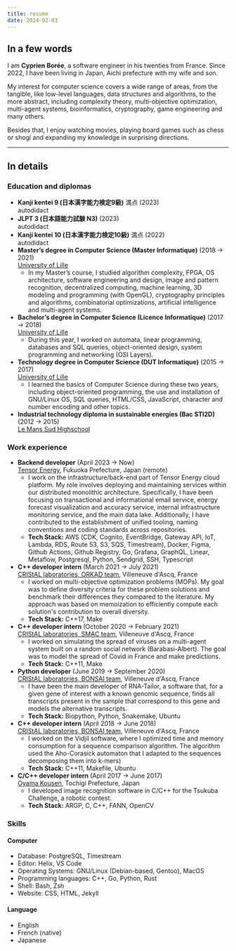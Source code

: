 ```yaml
---
title: resume
date: 2024-02-03
---
```


## In a few words

I am **Cyprien Borée**, a software engineer in his twenties from France. Since
2022, I have been living in Japan, Aichi prefecture with my wife and son.

My interest for computer science covers a wide range of areas, from the
tangible, like low-level languages, data structures and algorithms, to the more
abstract, including complexity theory, multi-objective optimization, multi-agent
systems, bioinformatics, cryptography, game engineering and many others.

Besides that, I enjoy watching movies, playing board games such as chess or
shogi and expanding my knowledge in surprising directions.

---

## In details

### Education and diplomas

- **Kanji kentei 9 (日本漢字能力検定9級)** 満点 (2023)  
  autodidact
- **JLPT 3 (日本語能力試験 N3)**  (2023)  
  autodidact
- **Kanji kentei 10 (日本漢字能力検定10級)** 満点 (2022)   
  autodidact
- **Master’s degree in Computer Science (Master Informatique)** (2018 → 2021)   
  [University of Lille](https://en.wikipedia.org/wiki/University_of_Lille)  
  - In my Master’s course, I studied algorithm complexity, FPGA, OS
    architecture, software engineering and design, image and pattern
    recognition, decentralized computing, machine learning, 3D modeling and
    programming (with OpenGL), cryptography principles and algorithms,
    combinatorial optimizations, artificial intelligence and multi-agent
    systems.
- **Bachelor’s degree in Computer Science (Licence Informatique)**
  (2017 → 2018)  
  [University of Lille](https://en.wikipedia.org/wiki/University_of_Lille)  
  - During this year, I worked on automata, linear programming, databases and
    SQL queries, object-oriented design, system programming and networking (OSI
    Layers).
- **Technology degree in Computer Science (DUT Informatique)** (2015 → 2017)  
  [University of Lille](https://en.wikipedia.org/wiki/University_of_Lille)  
  - I learned the basics of Computer Science during these two years, including
    object-oriented programming, the use and installation of GNU/Linux OS, SQL
    queries, HTML/CSS, JavaScript, character and number encoding and other
    topics.
- **Industrial technology diploma in sustainable energies (Bac STI2D)**
  (2012 → 2015)  
  [Le Mans Sud Highschool]("https://lemans-sud.paysdelaloire.e-lyco.fr/)  

### Work experience

- **Backend developer** (April 2023 → Now)  
  [Tensor Energy](https://www.tensorenergy.jp/), Fukuoka Prefecture,
  Japan (remote)  
  - I work on the infrastructure/back-end part of Tensor Energy cloud platform.
  My role involves deploying and maintaining services within our distributed
  monolithic architecture. Specifically, I have been focusing on transactional
  and informational email service, energy forecast visualization and accuracy
  service, internal infrastructure monitoring  service, and the main data lake.
  Additionally, I have contributed to the establishment of unified tooling,
  naming conventions and coding standards across repositories.  
  - **Tech Stack:** AWS (CDK, Cognito, EventBridge, Gateway API, IoT, Lambda,
  RDS, Route 53, S3, SQS, Timestream), Docker, Figma, Github Actions, Github
  Registry, Go, Grafana, GraphQL, Linear, Metaflow, Postgresql, Python,
  Sendgrid, SSH, Typescript
- **C++ developer intern** (March 2021 → July 2021)  
  [CRIStAL laboratories, ORKAD team](https://orkad.univ-lille.fr),
  Villeneuve d'Ascq, France  
  - I worked on multi-objective optimization problems (MOPs). My goal was to
  define diversity criteria for these problem solutions and benchmark their
  differences they compared to the literature. My approach was based on
  memoization to efficiently compute each solution's contribution to overall
  diversity.  
  - **Tech Stack:** C++17, Make
- **C++ developer intern** (October 2020 → February 2021)  
  [CRIStAL laboratories, SMAC team](https://www.cristal.univ-lille.fr/SMAC),
  Villeneuve d'Ascq, France
  - I worked on simulating the spread of viruses on a multi-agent system built
    on a random social network (Barabasi-Albert). The goal was to model the
    spread of Covid in France and make predictions.
  - **Tech Stack:** C++11, Make
- **Python developer** (June 2019 → September 2020)  
  [CRIStAL laboratories, BONSAI team](https://www.cristal.univ-lille.fr/bonsai),
  Villeneuve d'Ascq, France
  - I have been the main developer of RNA-Tailor, a software that, for a given
    gene of interest with a known genomic sequence, finds all transcripts
    present in the sample that correspond to this gene and models the
    alternative transcripts.
  - **Tech Stack:** Biopython, Python, Snakemake, Ubuntu
- **C++ developer intern** (April 2018 → June 2018)  
  [CRIStAL laboratories, BONSAI team](https://www.cristal.univ-lille.fr/bonsai),
  Villeneuve d'Ascq, France
  - I worked on the Vidjil software, where I optimized time and memory
    consumption for a sequence comparison algorithm. The algorithm used the
    Aho-Corasick automaton that I adapted to the sequences decomposing them
    into k-mers)
  - **Tech Stack:** C++11, Makefile, Ubuntu
- **C/C++ developer intern** (April 2017 → June 2017)  
  [Oyama Kousen](https://www.oyama-ct.ac.jp/), Tochigi Prefecture, Japan  
  - I developed image recognition software in C/C++ for the Tsukuba Challenge,
    a robotic contest.
  - **Tech Stack:** ARGP, C, C++, FANN, OpenCV

### Skills

#### Computer

- Database: PostgreSQL, Timestream
- Editor: Helix, VS Code
- Operating Systems: GNU/Linux (Debian-based, Gentoo), MacOS
- Programming languages: C++, Go, Python, Rust
- Shell: Bash, Zsh
- Website: CSS, HTML, Jekyll

#### Language

- English
- French (native)
- Japanese
